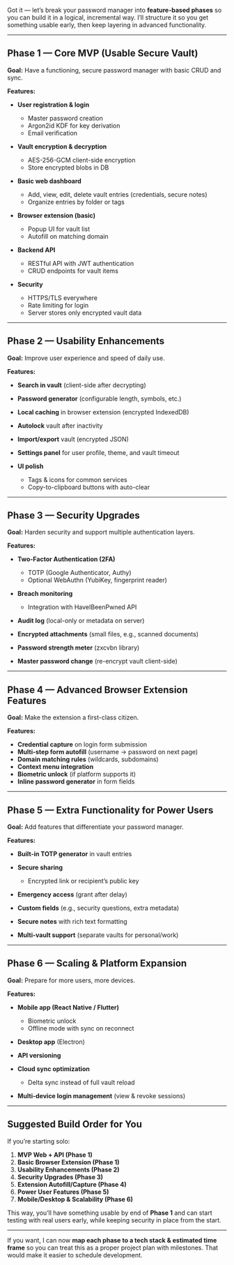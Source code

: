 Got it — let’s break your password manager into **feature-based phases** so you can build it in a logical, incremental way.
I’ll structure it so you get something usable early, then keep layering in advanced functionality.

---

## **Phase 1 — Core MVP (Usable Secure Vault)**

**Goal:** Have a functioning, secure password manager with basic CRUD and sync.

**Features:**

* **User registration & login**

  * Master password creation
  * Argon2id KDF for key derivation
  * Email verification
* **Vault encryption & decryption**

  * AES-256-GCM client-side encryption
  * Store encrypted blobs in DB
* **Basic web dashboard**

  * Add, view, edit, delete vault entries (credentials, secure notes)
  * Organize entries by folder or tags
* **Browser extension (basic)**

  * Popup UI for vault list
  * Autofill on matching domain
* **Backend API**

  * RESTful API with JWT authentication
  * CRUD endpoints for vault items
* **Security**

  * HTTPS/TLS everywhere
  * Rate limiting for login
  * Server stores only encrypted vault data

---

## **Phase 2 — Usability Enhancements**

**Goal:** Improve user experience and speed of daily use.

**Features:**

* **Search in vault** (client-side after decrypting)
* **Password generator** (configurable length, symbols, etc.)
* **Local caching** in browser extension (encrypted IndexedDB)
* **Autolock** vault after inactivity
* **Import/export** vault (encrypted JSON)
* **Settings panel** for user profile, theme, and vault timeout
* **UI polish**

  * Tags & icons for common services
  * Copy-to-clipboard buttons with auto-clear

---

## **Phase 3 — Security Upgrades**

**Goal:** Harden security and support multiple authentication layers.

**Features:**

* **Two-Factor Authentication (2FA)**

  * TOTP (Google Authenticator, Authy)
  * Optional WebAuthn (YubiKey, fingerprint reader)
* **Breach monitoring**

  * Integration with HaveIBeenPwned API
* **Audit log** (local-only or metadata on server)
* **Encrypted attachments** (small files, e.g., scanned documents)
* **Password strength meter** (zxcvbn library)
* **Master password change** (re-encrypt vault client-side)

---

## **Phase 4 — Advanced Browser Extension Features**

**Goal:** Make the extension a first-class citizen.

**Features:**

* **Credential capture** on login form submission
* **Multi-step form autofill** (username → password on next page)
* **Domain matching rules** (wildcards, subdomains)
* **Context menu integration**
* **Biometric unlock** (if platform supports it)
* **Inline password generator** in form fields

---

## **Phase 5 — Extra Functionality for Power Users**

**Goal:** Add features that differentiate your password manager.

**Features:**

* **Built-in TOTP generator** in vault entries
* **Secure sharing**

  * Encrypted link or recipient’s public key
* **Emergency access** (grant after delay)
* **Custom fields** (e.g., security questions, extra metadata)
* **Secure notes** with rich text formatting
* **Multi-vault support** (separate vaults for personal/work)

---

## **Phase 6 — Scaling & Platform Expansion**

**Goal:** Prepare for more users, more devices.

**Features:**

* **Mobile app (React Native / Flutter)**

  * Biometric unlock
  * Offline mode with sync on reconnect
* **Desktop app** (Electron)
* **API versioning**
* **Cloud sync optimization**

  * Delta sync instead of full vault reload
* **Multi-device login management** (view & revoke sessions)

---

## **Suggested Build Order for You**

If you’re starting solo:

1. **MVP Web + API (Phase 1)**
2. **Basic Browser Extension (Phase 1)**
3. **Usability Enhancements (Phase 2)**
4. **Security Upgrades (Phase 3)**
5. **Extension Autofill/Capture (Phase 4)**
6. **Power User Features (Phase 5)**
7. **Mobile/Desktop & Scalability (Phase 6)**

This way, you’ll have something usable by end of **Phase 1** and can start testing with real users early, while keeping security in place from the start.

---

If you want, I can now **map each phase to a tech stack & estimated time frame** so you can treat this as a proper project plan with milestones.
That would make it easier to schedule development.
